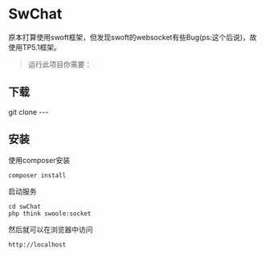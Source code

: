 SwChat
===============

原本打算使用swoft框架，但发现swoft的websocket有些Bug(ps:这个后说)，故使用TP5.1框架。

> 运行此项目你需要：

## 下载

git clone ---

## 安装

使用composer安装

~~~
composer install
~~~

启动服务

~~~
cd swChat
php think swoole:socket
~~~

然后就可以在浏览器中访问

~~~
http://localhost
~~~